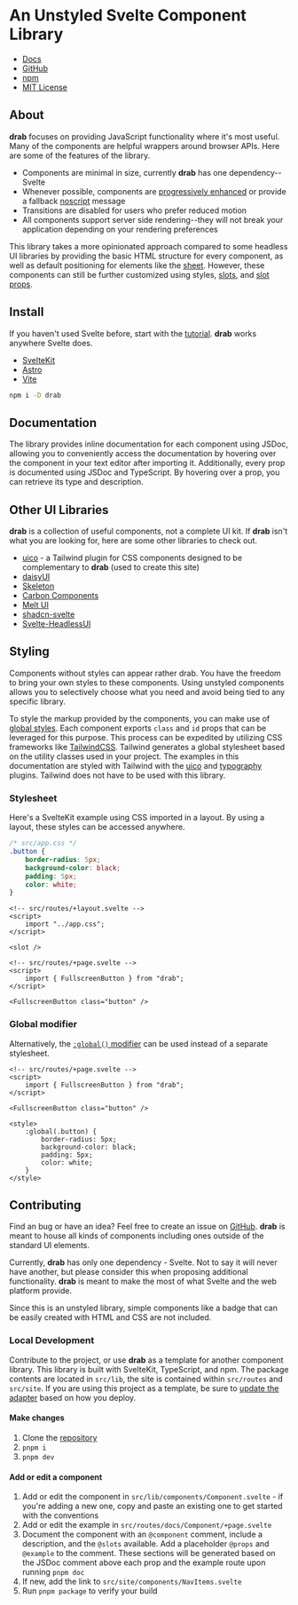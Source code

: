 # An Unstyled Svelte Component Library

- [Docs](https://drab.robino.dev)
- [GitHub](https://github.com/rossrobino/drab)
- [npm](https://www.npmjs.com/package/drab)
- [MIT License](https://github.com/rossrobino/drab/blob/main/LICENSE.md)

## About

**drab** focuses on providing JavaScript functionality where it's most useful. Many of the components are helpful wrappers around browser APIs. Here are some of the features of the library.

- Components are minimal in size, currently **drab** has one dependency--Svelte
- Whenever possible, components are [progressively enhanced](https://drab.robino.dev/docs/ShareButton) or provide a fallback [noscript](https://developer.mozilla.org/en-US/docs/Web/HTML/Element/noscript) message
- Transitions are disabled for users who prefer reduced motion
- All components support server side rendering--they will not break your application depending on your rendering preferences

This library takes a more opinionated approach compared to some headless UI libraries by providing the basic HTML structure for every component, as well as default positioning for elements like the [sheet](https://drab.robino.dev/docs/Sheet). However, these components can still be further customized using styles, [slots](https://svelte.dev/tutorial/slots), and [slot props](https://svelte.dev/tutorial/slot-props).

## Install

If you haven't used Svelte before, start with the [tutorial](https://svelte.dev/tutorial/basics). **drab** works anywhere Svelte does.

- [SvelteKit](https://kit.svelte.dev)
- [Astro](https://docs.astro.build/en/tutorial/1-setup/2/)
- [Vite](https://vitejs.dev/guide/)

```bash
npm i -D drab
```

## Documentation

The library provides inline documentation for each component using JSDoc, allowing you to conveniently access the documentation by hovering over the component in your text editor after importing it. Additionally, every prop is documented using JSDoc and TypeScript. By hovering over a prop, you can retrieve its type and description.

## Other UI Libraries

**drab** is a collection of useful components, not a complete UI kit. If **drab** isn't what you are looking for, here are some other libraries to check out.

- [uico](https://uico.robino.dev) - a Tailwind plugin for CSS components designed to be complementary to **drab** (used to create this site)
- [daisyUI](https://daisyui.com/)
- [Skeleton](https://skeleton.dev)
- [Carbon Components](https://carbon-components-svelte.onrender.com/)
- [Melt UI](https://www.melt-ui.com/)
- [shadcn-svelte](https://www.shadcn-svelte.com/)
- [Svelte-HeadlessUI](https://captaincodeman.github.io/svelte-headlessui/)

## Styling

Components without styles can appear rather drab. You have the freedom to bring your own styles to these components. Using unstyled components allows you to selectively choose what you need and avoid being tied to any specific library.

To style the markup provided by the components, you can make use of [global styles](https://joyofcode.xyz/global-styles-in-sveltekit). Each component exports `class` and `id` props that can be leveraged for this purpose. This process can be expedited by utilizing CSS frameworks like [TailwindCSS](https://tailwindcss.com/). Tailwind generates a global stylesheet based on the utility classes used in your project. The examples in this documentation are styled with Tailwind with the [uico](https://uico.robino.dev) and [typography](https://tailwindcss.com/docs/typography-plugin) plugins. Tailwind does not have to be used with this library.

### Stylesheet

Here's a SvelteKit example using CSS imported in a layout. By using a layout, these styles can be accessed anywhere.

```css
/* src/app.css */
.button {
	border-radius: 5px;
	background-color: black;
	padding: 5px;
	color: white;
}
```

```svelte
<!-- src/routes/+layout.svelte -->
<script>
	import "../app.css";
</script>

<slot />
```

```svelte
<!-- src/routes/+page.svelte -->
<script>
	import { FullscreenButton } from "drab";
</script>

<FullscreenButton class="button" />
```

### Global modifier

Alternatively, the [`:global()` modifier](https://svelte.dev/docs/svelte-components#style) can be used instead of a separate stylesheet.

```svelte
<!-- src/routes/+page.svelte -->
<script>
	import { FullscreenButton } from "drab";
</script>

<FullscreenButton class="button" />

<style>
	:global(.button) {
		border-radius: 5px;
		background-color: black;
		padding: 5px;
		color: white;
	}
</style>
```

## Contributing

Find an bug or have an idea? Feel free to create an issue on [GitHub](https://github.com/rossrobino/drab). **drab** is meant to house all kinds of components including ones outside of the standard UI elements.

Currently, **drab** has only one dependency - Svelte. Not to say it will never have another, but please consider this when proposing additional functionality. **drab** is meant to make the most of what Svelte and the web platform provide.

Since this is an unstyled library, simple components like a badge that can be easily created with HTML and CSS are not included.

### Local Development

Contribute to the project, or use **drab** as a template for another component library. This library is built with SvelteKit, TypeScript, and npm. The package contents are located in `src/lib`, the site is contained within `src/routes` and `src/site`. If you are using this project as a template, be sure to [update the adapter](https://kit.svelte.dev/docs/adapters) based on how you deploy.

#### Make changes

1. Clone the [repository](https://github.com/rossrobino/drab)
2. `pnpm i`
3. `pnpm dev`

#### Add or edit a component

1. Add or edit the component in `src/lib/components/Component.svelte` - if you're adding a new one, copy and paste an existing one to get started with the conventions
2. Add or edit the example in `src/routes/docs/Component/+page.svelte`
3. Document the component with an `@component` comment, include a description, and the `@slots` available. Add a placeholder `@props` and `@example` to the comment. These sections will be generated based on the JSDoc comment above each prop and the example route upon running `pnpm doc`
4. If new, add the link to `src/site/components/NavItems.svelte`
5. Run `pnpm package` to verify your build
